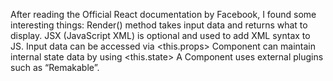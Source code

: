After reading the Official React documentation by Facebook, I found some interesting things:
	Render() method takes input data and returns what to display. 
    JSX (JavaScript XML) is optional and used to add XML syntax to JS. 
    Input data can be accessed via <this.props>
    Component can maintain internal state data by using <this.state>
    A Component uses external plugins such as “Remakable”. 

